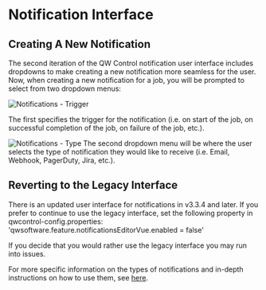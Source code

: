 # Notification Interface

## Creating A New Notification

The second iteration of the QW Control notification user interface includes dropdowns to make creating a new notification more seamless for the user. Now, when creating a new notification for a job, you will be prompted to select from two dropdown menus:

![Notifications - Trigger](/assets/img/notification-ontrigger.png)

 The first specifies the trigger for the notification (i.e. on start of the job, on successful completion of the job, on failure of the job, etc.). 

![Notifications - Type](/assets/img/notification-type.png)
 The second dropdown menu will be where the user selects the type of notification they would like to receive (i.e. Email, Webhook, PagerDuty, Jira, etc.). 

 ## Reverting to the Legacy Interface

 There is an updated user interface for notifications in v3.3.4 and later. If you prefer to continue to use the legacy interface, set the following property in qwcontrol-config.properties:
 'qwsoftware.feature.notificationsEditorVue.enabled = false'

 If you decide that you would rather use the legacy interface you may run into issues.

 For more specific information on the types of notifications and in-depth instructions on how to use them, see [here](/en/user-guide/job-plugins.md#notifications).